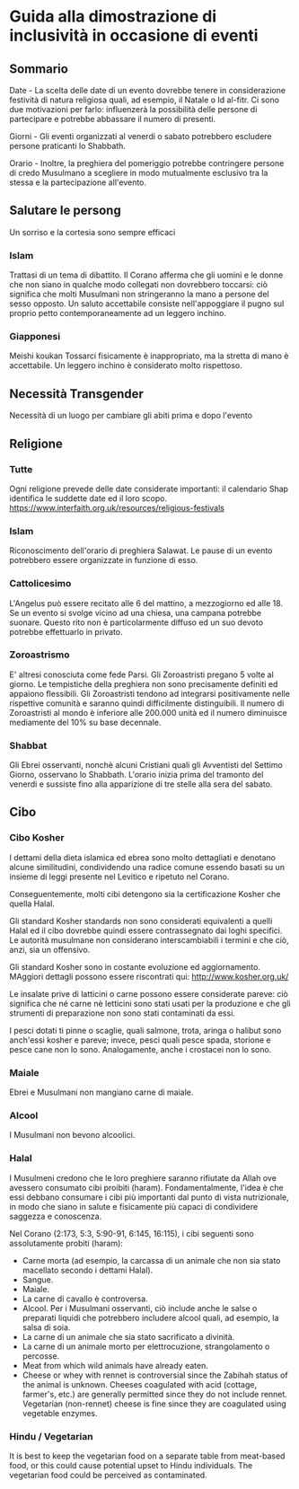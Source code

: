 # Guida alla dimostrazione di inclusività in occasione di eventi

 
## Sommario

Date - La scelta delle date di un evento dovrebbe tenere in considerazione festività di natura religiosa quali, ad esempio, il Natale o Id al-fitr. Ci sono due motivazioni per farlo: influenzerà la possibilità delle persone di partecipare e potrebbe abbassare il numero di presenti.

Giorni -  Gli eventi organizzati al venerdi o sabato potrebbero escludere persone praticanti lo Shabbath. 

Orario - Inoltre, la preghiera del pomeriggio potrebbe contringere persone di credo Musulmano a scegliere in modo mutualmente esclusivo tra la stessa e la partecipazione all'evento. 
 
## Salutare le persong
Un sorriso e la cortesia sono sempre efficaci  
 
### Islam
Trattasi di un tema di dibattito. Il Corano afferma che gli uomini e le donne che non siano in qualche modo collegati non dovrebbero toccarsi: ciò significa che molti Musulmani non stringeranno la mano a persone del sesso opposto. Un saluto accettabile consiste nell'appoggiare il pugno sul proprio petto contemporaneamente ad un leggero inchino.
 
### Giapponesi
Meishi koukan
Tossarci fisicamente è inappropriato, ma la stretta di mano è accettabile. Un leggero inchino è considerato molto rispettoso.
 
 
 
## Necessità Transgender
Necessità di un luogo per cambiare gli abiti prima e dopo l'evento
 
 
 
## Religione
 
### Tutte
Ogni religione prevede delle date considerate importanti: il calendario Shap identifica le suddette date ed il loro scopo. https://www.interfaith.org.uk/resources/religious-festivals
 
### Islam
Riconoscimento dell'orario di preghiera Salawat. Le pause di un evento potrebbero essere organizzate in funzione di esso.
 
### Cattolicesimo
L'Angelus può essere recitato alle 6 del mattino, a mezzogiorno ed alle 18. Se un evento si svolge vicino ad una chiesa, una campana potrebbe suonare. Questo rito non è particolarmente diffuso ed un suo devoto potrebbe effettuarlo in privato.
 
### Zoroastrismo
E' altresi conosciuta come fede Parsi. Gli Zoroastristi pregano 5 volte al giorno. Le tempistiche della preghiera non sono precisamente definiti ed appaiono flessibili. Gli Zoroastristi tendono ad integrarsi positivamente nelle rispettive comunità e saranno quindi difficilmente distinguibili. Il numero di Zoroastristi al mondo è inferiore alle 200.000 unità ed il numero diminuisce mediamente del 10% su base decennale. 
 
### Shabbat
Gli Ebrei osservanti, nonchè alcuni Cristiani quali gli Avventisti del Settimo Giorno, osservano lo Shabbath. L'orario inizia prima del tramonto del venerdi e sussiste fino alla apparizione di tre stelle alla sera del sabato.
 
## Cibo
 
### Cibo Kosher
I dettami della dieta islamica ed ebrea sono molto dettagliati e denotano alcune similitudini, condividendo una radice comune essendo basati su un insieme di leggi presente nel Levitico e ripetuto nel Corano. 

Conseguentemente, molti cibi detengono sia la certificazione Kosher che quella Halal. 
 
Gli standard Kosher standards non sono considerati equivalenti a quelli Halal ed il cibo dovrebbe quindi essere contrassegnato dai loghi specifici. Le autorità musulmane non considerano interscambiabili i termini e che ciò, anzi, sia un offensivo.
 
Gli standard Kosher sono in costante evoluzione ed aggiornamento. MAggiori dettagli possono essere riscontrati qui: http://www.kosher.org.uk/ 
 
Le insalate prive di latticini o carne possono essere considerate pareve: ciò significa che né carne nè letticini sono stati usati per la produzione e che gli strumenti di preparazione non sono stati contaminati da essi. 
 
I pesci dotati ti pinne o scaglie, quali salmone, trota, aringa o halibut sono anch'essi kosher e pareve; invece, pesci quali pesce spada, storione e pesce cane non lo sono. Analogamente, anche i crostacei non lo sono.
 
### Maiale
 
Ebrei e Musulmani non mangiano carne di maiale.
 
### Alcool
 
I Musulmani non bevono alcoolici. 
 
### Halal
 
I Musulmeni credono che le loro preghiere saranno rifiutate da Allah ove avessero consumato cibi proibiti (haram). Fondamentalmente, l'idea è che essi debbano consumare i cibi più importanti dal punto di vista nutrizionale, in modo che siano in salute e fisicamente più capaci di condividere saggezza e conoscenza. 

Nel Corano (2:173, 5:3, 5:90-91, 6:145, 16:115), i cibi seguenti sono assolutamente probiti (haram):

* Carne morta (ad esempio, la carcassa di un animale che non sia stato macellato secondo i dettami Halal).
* Sangue.
* Maiale.
* La carne di cavallo è controversa.
* Alcool. Per i Musulmani osservanti, ciò include anche le salse o preparati liquidi che potrebbero includere alcool quali, ad esempio, la salsa di soia. 
* La carne di un animale che sia stato sacrificato a divinità.
* La carne di un animale morto per elettrocuzione, strangolamento o percosse.
* Meat from which wild animals have already eaten.
* Cheese or whey with rennet is controversial since the Zabihah status of the animal is unknown. Cheeses coagulated with acid (cottage, farmer's, etc.) are generally permitted since they do not include rennet. Vegetarian (non-rennet) cheese is fine since they are coagulated using vegetable enzymes.
 
### Hindu / Vegetarian
It is best to keep the vegetarian food on a separate table from meat-based food, or this could cause potential upset to Hindu individuals. The vegetarian food could be perceived as contaminated.
